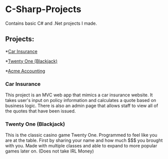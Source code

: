 # C-Sharp-Projects


Contains basic C# and .Net projects I made.

## Projects:

*[Car Insurance](https://github.com/Muneshyne/TheTechAcademy-C-Sharp-Projects/tree/main/CarInsurance "Car Insurance Quote")

*[Twenty One (Blackjack)](https://github.com/Muneshyne/TheTechAcademy-C-Sharp-Projects/tree/main/TwentyOne "Twenty One Card Game")
 
*[Acme Accounting](https://github.com/Muneshyne/TheTechAcademy-C-Sharp-Projects/tree/main/AcmeAccounting)

### Car Insurance 
This project is an MVC web app that mimics a car insurance website. It takes user's input on policy information and calculates a quote based on business logic. There is also an admin page that allows staff to view all of the quotes that have been issued.

### Twenty One (Blackjack)
This is the classic casino game Twenty One. Programmed to feel like you are at the table. First by sharing your name and how much $$$ you brought with you. Made with multiple classes and able to expand to more popular games later on. (Does not take IRL Money)
